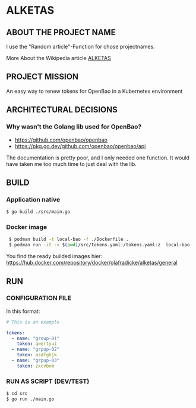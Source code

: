 # ALKETAS

## ABOUT THE PROJECT NAME

I use the "Random article"-Function for chose projectnames.

More About the Wikipedia article [ALKETAS](https://en.wikipedia.org/wiki/Alcetas_of_Macedon)

## PROJECT MISSION

An easy way to renew tokens for OpenBao in a Kubernetes environment

## ARCHITECTURAL DECISIONS

### Why wasn't the Golang lib used for OpenBao?

- https://github.com/openbao/openbao
- https://pkg.go.dev/github.com/openbao/openbao/api

The documentation is pretty poor, and I only needed one function. It would have taken me too much time to just deal with the lib.

## BUILD

### Application native

```bash
$ go build ./src/main.go
```

### Docker image

```bash
 $ podman build -t local-bao -f ./Dockerfile .
 $ podman run -it -v $(pwd)/src/tokens.yaml:/tokens.yaml:z  local-bao
```

You find the ready builded images hier: https://hub.docker.com/repository/docker/olafradicke/alketas/general

## RUN

### CONFIGURATION FILE

In this format:

```yaml
# This is an example

tokens:
  - name: "group-01"
    token: qwertyui
  - name: "grpup-02"
    token: asdfghjk
  - name: "grpup-03"
    token: zxcvbnm
```

### RUN AS SCRIPT (DEV/TEST)

```bash
$ cd src
$ go run ./main.go
```
